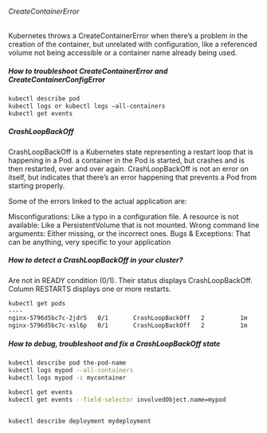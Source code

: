 
###### CreateContainerError
Kubernetes throws a CreateContainerError when there’s a problem in the creation of the container, but unrelated with configuration, like a referenced volume not being accessible or a container name already being used.

##### How to troubleshoot CreateContainerError and CreateContainerConfigError

``````sh
kubectl describe pod
kubectl logs or kubectl logs –all-containers
kubectl get events

``````
##### CrashLoopBackOff
CrashLoopBackOff is a Kubernetes state representing a restart loop that is happening in a Pod. a container in the Pod is started, but crashes and is then restarted, over and over again.
CrashLoopBackOff is not an error on itself, but indicates that there’s an error happening that prevents a Pod from starting properly.

Some of the errors linked to the actual application are:

Misconfigurations: Like a typo in a configuration file.
A resource is not available: Like a PersistentVolume that is not mounted.
Wrong command line arguments: Either missing, or the incorrect ones.
Bugs & Exceptions: That can be anything, very specific to your application

##### How to detect a CrashLoopBackOff in your cluster?

Are not in READY condition (0/1).
Their status displays CrashLoopBackOff.
Column RESTARTS displays one or more restarts.
``````sh
kubectl get pods
----
nginx-5796d5bc7c-2jdr5   0/1       CrashLoopBackOff   2          1m
nginx-5796d5bc7c-xsl6p   0/1       CrashLoopBackOff   2          1m

``````
##### How to debug, troubleshoot and fix a CrashLoopBackOff state

``````sh
kubectl describe pod the-pod-name
kubectl logs mypod --all-containers
kubectl logs mypod -c mycontainer

kubectl get events
kubectl get events --field-selector involvedObject.name=mypod


kubectl describe deployment mydeployment
``````